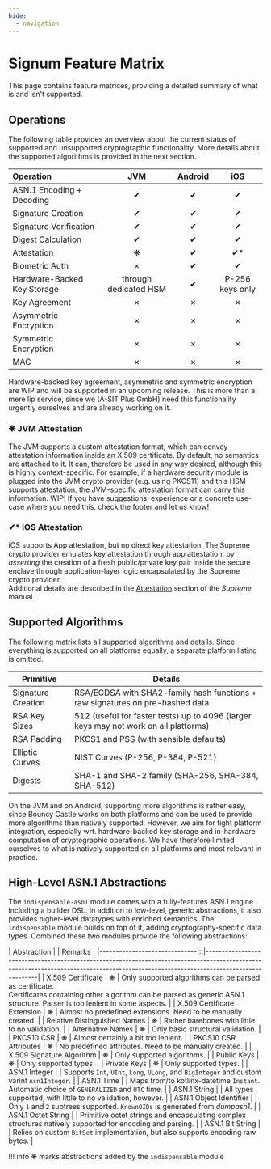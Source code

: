 ```yaml
---
hide:
  - navigation
---
```


# Signum Feature Matrix

This page contains feature matrices, providing a detailed summary of what is and isn't supported.

## Operations

The following table provides an overview about the current status of supported and unsupported cryptographic functionality.
More details about the supported algorithms is provided in the next section.

| Operation                   |          JVM          | Android |       iOS       |
|:----------------------------|:---------------------:|:-------:|:---------------:|
| ASN.1 Encoding + Decoding   |           ✔           |    ✔    |        ✔        |
| Signature Creation          |           ✔           |    ✔    |        ✔        |
| Signature Verification      |           ✔           |    ✔    |        ✔        |
| Digest Calculation          |           ✔           |    ✔    |        ✔        |
| Attestation                 |           ❋           |    ✔    |       ✔*        |
| Biometric Auth              |           ✗           |    ✔    |        ✔        |
| Hardware-Backed Key Storage | through dedicated HSM |    ✔    | P-256 keys only |
| Key Agreement               |           ✗           |    ✗    |        ✗        |
| Asymmetric Encryption       |           ✗           |    ✗    |        ✗        |
| Symmetric Encryption        |           ✗           |    ✗    |        ✗        |
| MAC                         |           ✗           |    ✗    |        ✗        |

Hardware-backed key agreement, asymmetric and symmetric encryption are WIP and will be supported in an upcoming release.
This is more than a mere lip service, since we (A-SIT Plus GmbH) need this functionality urgently ourselves and are already working on it.

### ❋ JVM Attestation
The JVM supports a custom attestation format, which can convey attestation
information inside an X.509 certificate.
By default, no semantics are attached to it. It can, therefore be used in any way desired, although this is
highly context-specific.
For example, if a hardware security module is plugged into the JVM crypto provider (e.g. using PKCS11) and this HSM
supports attestation, the JVM-specific attestation format can carry this information. WIP!
If you have suggestions, experience or a concrete use-case where you need this, check the footer and let us know!

### ✔* iOS Attestation
iOS supports App attestation, but no direct key attestation. The Supreme crypto provider emulates key attestation
through app attestation, by _asserting_ the creation of a fresh public/private key pair inside the secure enclave
through application-layer logic encapsulated by the Supreme crypto provider.  
Additional details are described in the [Attestation](supreme.md#attestation) section of the _Supreme_ manual.

## Supported Algorithms

The following matrix lists all supported algorithms and details.
Since everything is supported on all platforms equally,
a separate platform listing is omitted.

| Primitive          | Details                                                                              |
|--------------------|--------------------------------------------------------------------------------------|
| Signature Creation | RSA/ECDSA with SHA2-family hash functions + raw signatures on pre-hashed data        |
| RSA Key Sizes      | 512 (useful for faster tests) up to 4096 (larger keys may not work on all platforms) |
| RSA Padding        | PKCS1 and PSS (with sensible defaults)                                               |
| Elliptic Curves    | NIST Curves (P-256, P-384, P-521)                                                    |
| Digests            | SHA-1 and SHA-2 family (SHA-256, SHA-384, SHA-512)                                   |

On the JVM and on Android, supporting more algorithms is rather easy, since Bouncy Castle works on both platforms
and can be used to provide more algorithms than natively supported. However, we aim for tight platform integration,
especially wrt. hardware-backed key storage and in-hardware computation of cryptographic operations.
We have therefore limited ourselves to what is natively supported on all platforms and most relevant in practice.

## High-Level ASN.1 Abstractions

The `indispensable-asn1` module comes with a fully-features ASN.1 engine including a builder DSL.
In addition to low-level, generic abstractions, it also provides higher-level datatypes with enriched
semantics. The `indispensable` module builds on top of it, adding cryptography-specific data types.
Combined these two modules provide the following abstractions:

| Abstraction                  |   | Remarks                                                                                                                                                                              |
|------------------------------|::|--------------------------------------------------------------------------------------------------------------------------------------------------------------------------------------|
| X.509 Certificate            | ❋ | Only supported algorithms can be parsed as certificate.<br> Certificates containing other algorithm can be parsed as generic ASN.1 structure. Parser is too lenient in some aspects. |
| X.509 Certificate Extension  | ❋ | Almost no predefined extensions. Need to be manually created.                                                                                                                        |
| Relative Distinguished Names | ❋ | Rather barebones with little to no validation.                                                                                                                                       |
| Alternative Names            | ❋ | Only basic structural validation.                                                                                                                                                    |
| PKCS10 CSR                   | ❋ | Almost certainly a bit too lenient.                                                                                                                                                  |
| PKCS10 CSR Attributes        | ❋ | No predefined attributes. Need to be manually created.                                                                                                                               |
| X.509 Signature Algorithm    | ❋ | Only supported algorithms.                                                                                                                                                           |
| Public Keys                  | ❋ | Only supported types.                                                                                                                                                                |
| Private Keys                 | ❋ | Only supported types.                                                                                                                                                                |
| ASN.1 Integer                |   | Supports `Int`, `UInt`, `Long`, `ULong`, and `BigInteger` and custom varint `Asn1Integer`.                                                                                                                            |
| ASN.1 Time                   |   | Maps from/to kotlinx-datetime `Instant`. Automatic choice of `GENERALIZED` and  `UTC` time.                                                                                           |
| ASN.1 String                 |   | All types supported, with little to no validation, however.                                                                                                                          |
| ASN.1 Object Identifier      |   | Only `1` and `2` subtrees supported. `KnownOIDs` is generated from _dumpasn1_.                                                                                                       |
| ASN.1 Octet String           |   | Primitive octet strings and encapsulating complex structures natively supported for encoding and parsing.                                                                            |
| ASN.1 Bit String             |   | Relies on custom `BitSet` implementation, but also supports encoding raw bytes.                                                                                                      |

!!! info
    ❋ marks abstractions added by the `indispensable` module